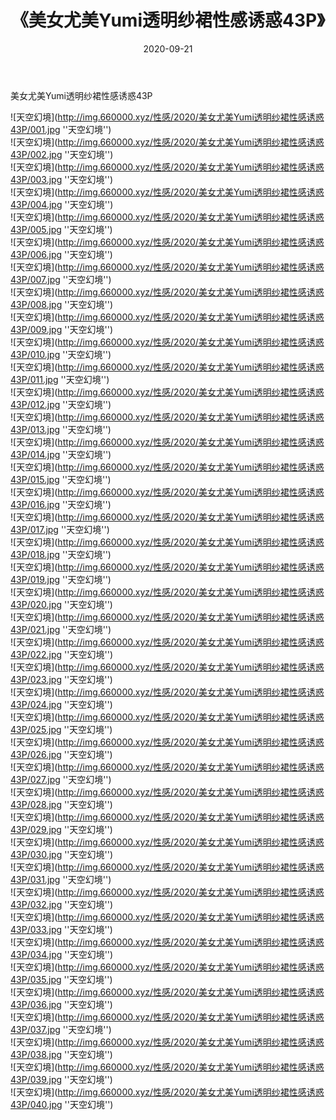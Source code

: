 ﻿---
layout: post
title:  《美女尤美Yumi透明纱裙性感诱惑43P》
date:   2020-09-21
img: http://img.660000.xyz/性感/2020/美女尤美Yumi透明纱裙性感诱惑43P/000.jpg
categories: [美女, 性感, 泳衣]
---

美女尤美Yumi透明纱裙性感诱惑43P



![天空幻境](http://img.660000.xyz/性感/2020/美女尤美Yumi透明纱裙性感诱惑43P/001.jpg ''天空幻境'') <br>
![天空幻境](http://img.660000.xyz/性感/2020/美女尤美Yumi透明纱裙性感诱惑43P/002.jpg ''天空幻境'') <br>
![天空幻境](http://img.660000.xyz/性感/2020/美女尤美Yumi透明纱裙性感诱惑43P/003.jpg ''天空幻境'') <br>
![天空幻境](http://img.660000.xyz/性感/2020/美女尤美Yumi透明纱裙性感诱惑43P/004.jpg ''天空幻境'') <br>
![天空幻境](http://img.660000.xyz/性感/2020/美女尤美Yumi透明纱裙性感诱惑43P/005.jpg ''天空幻境'') <br>
![天空幻境](http://img.660000.xyz/性感/2020/美女尤美Yumi透明纱裙性感诱惑43P/006.jpg ''天空幻境'') <br>
![天空幻境](http://img.660000.xyz/性感/2020/美女尤美Yumi透明纱裙性感诱惑43P/007.jpg ''天空幻境'') <br>
![天空幻境](http://img.660000.xyz/性感/2020/美女尤美Yumi透明纱裙性感诱惑43P/008.jpg ''天空幻境'') <br>
![天空幻境](http://img.660000.xyz/性感/2020/美女尤美Yumi透明纱裙性感诱惑43P/009.jpg ''天空幻境'') <br>
![天空幻境](http://img.660000.xyz/性感/2020/美女尤美Yumi透明纱裙性感诱惑43P/010.jpg ''天空幻境'') <br>
![天空幻境](http://img.660000.xyz/性感/2020/美女尤美Yumi透明纱裙性感诱惑43P/011.jpg ''天空幻境'') <br>
![天空幻境](http://img.660000.xyz/性感/2020/美女尤美Yumi透明纱裙性感诱惑43P/012.jpg ''天空幻境'') <br>
![天空幻境](http://img.660000.xyz/性感/2020/美女尤美Yumi透明纱裙性感诱惑43P/013.jpg ''天空幻境'') <br>
![天空幻境](http://img.660000.xyz/性感/2020/美女尤美Yumi透明纱裙性感诱惑43P/014.jpg ''天空幻境'') <br>
![天空幻境](http://img.660000.xyz/性感/2020/美女尤美Yumi透明纱裙性感诱惑43P/015.jpg ''天空幻境'') <br>
![天空幻境](http://img.660000.xyz/性感/2020/美女尤美Yumi透明纱裙性感诱惑43P/016.jpg ''天空幻境'') <br>
![天空幻境](http://img.660000.xyz/性感/2020/美女尤美Yumi透明纱裙性感诱惑43P/017.jpg ''天空幻境'') <br>
![天空幻境](http://img.660000.xyz/性感/2020/美女尤美Yumi透明纱裙性感诱惑43P/018.jpg ''天空幻境'') <br>
![天空幻境](http://img.660000.xyz/性感/2020/美女尤美Yumi透明纱裙性感诱惑43P/019.jpg ''天空幻境'') <br>
![天空幻境](http://img.660000.xyz/性感/2020/美女尤美Yumi透明纱裙性感诱惑43P/020.jpg ''天空幻境'') <br>
![天空幻境](http://img.660000.xyz/性感/2020/美女尤美Yumi透明纱裙性感诱惑43P/021.jpg ''天空幻境'') <br>
![天空幻境](http://img.660000.xyz/性感/2020/美女尤美Yumi透明纱裙性感诱惑43P/022.jpg ''天空幻境'') <br>
![天空幻境](http://img.660000.xyz/性感/2020/美女尤美Yumi透明纱裙性感诱惑43P/023.jpg ''天空幻境'') <br>
![天空幻境](http://img.660000.xyz/性感/2020/美女尤美Yumi透明纱裙性感诱惑43P/024.jpg ''天空幻境'') <br>
![天空幻境](http://img.660000.xyz/性感/2020/美女尤美Yumi透明纱裙性感诱惑43P/025.jpg ''天空幻境'') <br>
![天空幻境](http://img.660000.xyz/性感/2020/美女尤美Yumi透明纱裙性感诱惑43P/026.jpg ''天空幻境'') <br>
![天空幻境](http://img.660000.xyz/性感/2020/美女尤美Yumi透明纱裙性感诱惑43P/027.jpg ''天空幻境'') <br>
![天空幻境](http://img.660000.xyz/性感/2020/美女尤美Yumi透明纱裙性感诱惑43P/028.jpg ''天空幻境'') <br>
![天空幻境](http://img.660000.xyz/性感/2020/美女尤美Yumi透明纱裙性感诱惑43P/029.jpg ''天空幻境'') <br>
![天空幻境](http://img.660000.xyz/性感/2020/美女尤美Yumi透明纱裙性感诱惑43P/030.jpg ''天空幻境'') <br>
![天空幻境](http://img.660000.xyz/性感/2020/美女尤美Yumi透明纱裙性感诱惑43P/031.jpg ''天空幻境'') <br>
![天空幻境](http://img.660000.xyz/性感/2020/美女尤美Yumi透明纱裙性感诱惑43P/032.jpg ''天空幻境'') <br>
![天空幻境](http://img.660000.xyz/性感/2020/美女尤美Yumi透明纱裙性感诱惑43P/033.jpg ''天空幻境'') <br>
![天空幻境](http://img.660000.xyz/性感/2020/美女尤美Yumi透明纱裙性感诱惑43P/034.jpg ''天空幻境'') <br>
![天空幻境](http://img.660000.xyz/性感/2020/美女尤美Yumi透明纱裙性感诱惑43P/035.jpg ''天空幻境'') <br>
![天空幻境](http://img.660000.xyz/性感/2020/美女尤美Yumi透明纱裙性感诱惑43P/036.jpg ''天空幻境'') <br>
![天空幻境](http://img.660000.xyz/性感/2020/美女尤美Yumi透明纱裙性感诱惑43P/037.jpg ''天空幻境'') <br>
![天空幻境](http://img.660000.xyz/性感/2020/美女尤美Yumi透明纱裙性感诱惑43P/038.jpg ''天空幻境'') <br>
![天空幻境](http://img.660000.xyz/性感/2020/美女尤美Yumi透明纱裙性感诱惑43P/039.jpg ''天空幻境'') <br>
![天空幻境](http://img.660000.xyz/性感/2020/美女尤美Yumi透明纱裙性感诱惑43P/040.jpg ''天空幻境'') <br>